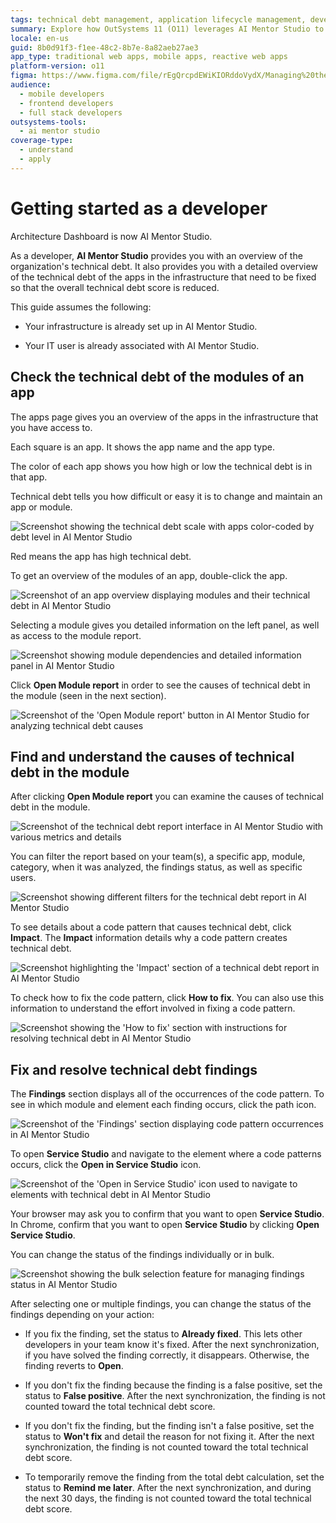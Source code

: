 ```yaml
---
tags: technical debt management, application lifecycle management, development best practices, code quality, software maintenance
summary: Explore how OutSystems 11 (O11) leverages AI Mentor Studio to manage and resolve technical debt in application development.
locale: en-us
guid: 8b0d91f3-f1ee-48c2-8b7e-8a82aeb27ae3
app_type: traditional web apps, mobile apps, reactive web apps
platform-version: o11
figma: https://www.figma.com/file/rEgQrcpdEWiKIORddoVydX/Managing%20the%20Applications%20Lifecycle?node-id=928:596
audience:
  - mobile developers
  - frontend developers
  - full stack developers
outsystems-tools:
  - ai mentor studio
coverage-type:
  - understand
  - apply
---
```


# Getting started as a developer

<div class="info" markdown="1">

Architecture Dashboard is now AI Mentor Studio.

</div>

As a developer, **AI Mentor Studio** provides you with an overview of the organization's technical debt. It also provides you with a detailed overview of the technical debt of the apps in the infrastructure that need to be fixed so that the overall technical debt score is reduced.

This guide assumes the following:

* Your infrastructure is already set up in AI Mentor Studio.

* Your IT user is already associated with AI Mentor Studio.

## Check the technical debt of the modules of an app

The apps page gives you an overview of the apps in the infrastructure that you have access to.

Each square is an app. It shows the app name and the app type.

The color of each app shows you how high or low the technical debt is in that app.

Technical debt tells you how difficult or easy it is to change and maintain an app or module.

![Screenshot showing the technical debt scale with apps color-coded by debt level in AI Mentor Studio](images/use-debt-scale-ams.png "Technical Debt Scale in AI Mentor Studio")

Red means the app has high technical debt.

To get an overview of the modules of an app, double-click the app.  

![Screenshot of an app overview displaying modules and their technical debt in AI Mentor Studio](images/use-overview-app-ams.png "App Overview in AI Mentor Studio")

Selecting a module gives you detailed information on the left panel, as well as access to the module report.

![Screenshot showing module dependencies and detailed information panel in AI Mentor Studio](images/use-module-dependencies-ams.png "Module Dependencies in AI Mentor Studio")

Click **Open Module report** in order to see the causes of technical debt in the module (seen in the next section).

![Screenshot of the 'Open Module report' button in AI Mentor Studio for analyzing technical debt causes](images/open-module-report-ams.png "Open Module Report in AI Mentor Studio")

## Find and understand the causes of technical debt in the module

After clicking **Open Module report** you can examine the causes of technical debt in the module.

![Screenshot of the technical debt report interface in AI Mentor Studio with various metrics and details](images/use-report-ams.png "Technical Debt Report in AI Mentor Studio")

You can filter the report based on your team(s), a specific app, module, category, when it was analyzed, the findings status, as well as specific users.

![Screenshot showing different filters for the technical debt report in AI Mentor Studio](images/use-filters-ams.png "Report Filters in AI Mentor Studio")

To see details about a code pattern that causes technical debt, click **Impact**. The **Impact** information details why a code pattern creates technical debt.

![Screenshot highlighting the 'Impact' section of a technical debt report in AI Mentor Studio](images/use-report-impact-ams.png "Report Impact Details in AI Mentor Studio")

To check how to fix the code pattern, click **How to fix**. You can also use this information to understand the effort involved in fixing a code pattern.

![Screenshot showing the 'How to fix' section with instructions for resolving technical debt in AI Mentor Studio](images/use-report-fix-ams.png "How to Fix Technical Debt in AI Mentor Studio")

## Fix and resolve technical debt findings

The **Findings** section displays all of the occurrences of the code pattern. To see in which module and element each finding occurs, click the path icon.

![Screenshot of the 'Findings' section displaying code pattern occurrences in AI Mentor Studio](images/use-findings-ams.png "Findings Section in AI Mentor Studio")

To open **Service Studio** and navigate to the element where a code patterns occurs, click the **Open in Service Studio** icon.

![Screenshot of the 'Open in Service Studio' icon used to navigate to elements with technical debt in AI Mentor Studio](images/use-finding-open-ams.png "Open in Service Studio from AI Mentor Studio")

Your browser may ask you to confirm that you want to open **Service Studio**. In Chrome, confirm that you want to open **Service Studio** by clicking **Open Service Studio**.

You can change the status of the findings individually or in bulk.

![Screenshot showing the bulk selection feature for managing findings status in AI Mentor Studio](images/bulk-selection-ams.png "Bulk Selection of Findings in AI Mentor Studio")

After selecting one or multiple findings, you can change the status of the findings depending on your action:

* If you fix the finding, set the status to **Already fixed**. This lets other developers in your team know it's fixed. After the next synchronization, if you have solved the finding correctly, it disappears. Otherwise, the finding reverts to **Open**.

* If you don't fix the finding because the finding is a false positive, set the status to **False positive**. After the next synchronization, the finding is not counted toward the total technical debt score.

* If you don't fix the finding, but the finding isn't a false positive, set the status to **Won't fix** and detail the reason for not fixing it. After the next synchronization, the finding is not counted toward the total technical debt score.

* To temporarily remove the finding from the total debt calculation, set the status to **Remind me later**. After the next synchronization, and during the next 30 days, the finding is not counted toward the total technical debt score.
